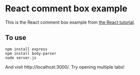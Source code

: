 # React comment box example

This is the React comment box example from [the React tutorial](http://facebook.github.io/react/docs/tutorial.html).

## To use

```
npm install express
npm install body-parser
node server.js
```

And visit http://localhost:3000/. Try opening multiple tabs!
